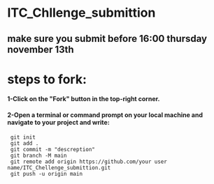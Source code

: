 # ITC_Chllenge_submittion 

## make sure you submit before 16:00 thursday november 13th 

# steps to fork:
 #### 1-Click on the "Fork" button in the top-right corner.
 #### 2-Open a terminal or command prompt on your local machine and navigate to your project and write:
 ```
  git init
  git add .
  git commit -m "descreption"
  git branch -M main
  git remote add origin https://github.com/your user name/ITC_Chellenge_submittion.git
  git push -u origin main
 ```
